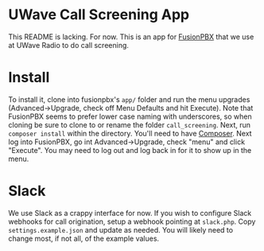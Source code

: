 # UWave Call Screening App
This README is lacking. For now.
This is an app for [FusionPBX](http://www.fusionpbx.com/) that we use at UWave Radio to do call
screening.

# Install
To install it, clone into fusionpbx's `app/` folder and run the menu upgrades (Advanced->Upgrade,
  check off Menu Defaults and hit Execute). Note that FusionPBX seems to prefer lower case naming
  with underscores, so when cloning be sure to clone to or rename the folder `call_screening`. Next,
  run `composer install` within the directory. You'll need to have [Composer](https://getcomposer.org/).
  Next log into FusionPBX, go int Advanced->Upgrade, check "menu" and click "Execute". You may need
  to log out and log back in for it to show up in the menu.

# Slack
We use Slack as a crappy interface for now. If you wish to configure Slack webhooks for call
origination, setup a webhook pointing at `slack.php`. Copy `settings.example.json` and update as
needed. You will likely need to change most, if not all, of the example values.
